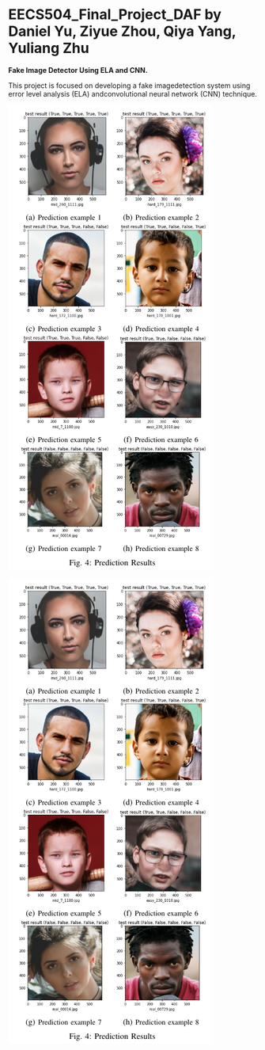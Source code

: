 # EECS504_Final_Project_DAF by Daniel Yu, Ziyue Zhou, Qiya Yang, Yuliang Zhu
**Fake Image Detector Using ELA and CNN.**

This  project  is  focused  on  developing  a  fake  imagedetection  system  using  error  level  analysis  (ELA)  andconvolutional  neural  network  (CNN)  technique.  

![alt text](https://github.com/qiyay/EECS504_Final_Project_DAF/blob/main/results/Screenshot%20from%202020-12-15%2011-25-21.png "Prediction Examples")

![alt text](https://github.com/qiyay/EECS504_Final_Project_DAF/blob/main/results/Screenshot%20from%202020-12-15%2011-25-21.png "Network Structure")
